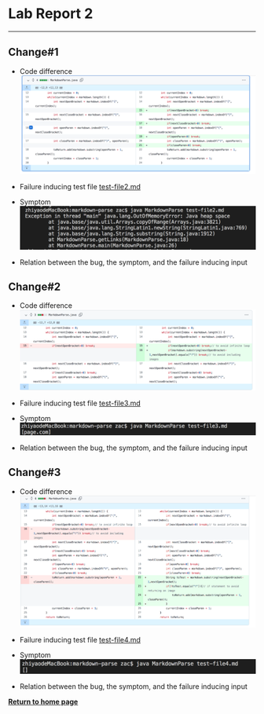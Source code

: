 # Lab Report 2
---
## Change#1

* Code difference
![Screenshot](https://github.com/zhl010/CSE-15L/blob/5991486b493784a5153e27cc105bb487d0d19d8f/Commit%231.png)

* Failure inducing test file
[test-file2.md](test-file2.md)

* Symptom
![](https://github.com/zhl010/CSE-15L/blob/5991486b493784a5153e27cc105bb487d0d19d8f/Symptom%231.png)

* Relation between the bug, the symptom, and the failure inducing input

## Change#2

* Code difference
![](https://github.com/zhl010/CSE-15L/blob/5991486b493784a5153e27cc105bb487d0d19d8f/Commit%232.png)
 
* Failure inducing test file
[test-file3.md](test-file3.md)

* Symptom
![](https://github.com/zhl010/CSE-15L/blob/5991486b493784a5153e27cc105bb487d0d19d8f/Symptom%232.png)

* Relation between the bug, the symptom, and the failure inducing input

## Change#3

* Code difference
![](https://github.com/zhl010/CSE-15L/blob/5991486b493784a5153e27cc105bb487d0d19d8f/Commit%233.png)

* Failure inducing test file
[test-file4.md](test-file4.md)

* Symptom
![](https://github.com/zhl010/CSE-15L/blob/5991486b493784a5153e27cc105bb487d0d19d8f/Symptom%233.png)

* Relation between the bug, the symptom, and the failure inducing input


[**Return to home page**](index.md)
